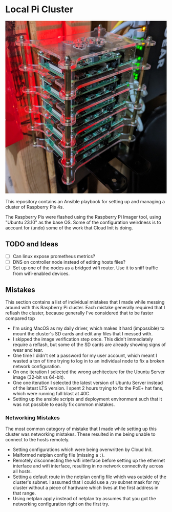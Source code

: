# Local Pi Cluster

![](./images/cluster.jpg)

This repository contains an Ansible playbook for setting up and managing
a cluster of Raspberry Pis 4s.

The Raspberry Pis were flashed using the Raspberry Pi Imager tool, using
"Ubuntu 23.10" as the base OS. Some of the configuration weirdness is to
account for (undo) some of the work that Cloud Init is doing.

## TODO and Ideas

- [ ] Can linux expose prometheus metrics?
- [ ] DNS on controller node instead of editing hosts files?
- [ ] Set up one of the nodes as a bridged wifi router. Use it to sniff traffic from wifi-enabled devices.

## Mistakes

This section contains a list of individual mistakes that I made while messing
around with this Raspberry Pi cluster. Each mistake generally required that I
reflash the cluster, because generally I've considered that to be faster compared
top 

- I'm using MacOS as my daily driver, which makes it hard (impossible) to
  mount the cluster's SD cards and edit any files that I messed with.
- I skipped the image verification step once. This didn't immediately require
  a reflash, but some of the SD cards are already showing signs of wear and tear.
- One time I didn't set a password for my user account, which meant I wasted
  a ton of time trying to log in to an individual node to fix a broken network
  configuration.
- On one iteration I selected the wrong architecture for the Ubuntu Server image
  (32-bit vs 64-bit).
- One one iteration I selected the latest version of Ubuntu Server instead of the
  latest LTS version. I spent 2 hours trying to fix the PoE+ hat fans, which were
  running full blast at 40C.
- Setting up the ansible scripts and deployment environment such that it was
  not possible to easily fix common mistakes.

### Networking Mistakes

The most common category of mistake that I made while setting up this cluster
was networking mistakes. These resulted in me being unable to connect to the
hosts remotely.

- Setting configurations which were being overwritten by Cloud Init.
- Malformed netplan config file (missing a `:`).
- Remotely disconnecting the wifi interface before setting up the ethernet
  interface and wifi interface, resulting in no network connectivity across
  all hosts.
- Setting a default route in the netplan config file which was outside of
  the cluster's subnet. I assumed that I could use a `/29` subnet mask for
  my cluster without a piece of hardware which lives at the first address in
  that range.
- Using netplan apply instead of netplan try assumes that you got the networking
  configuration right on the first try.

